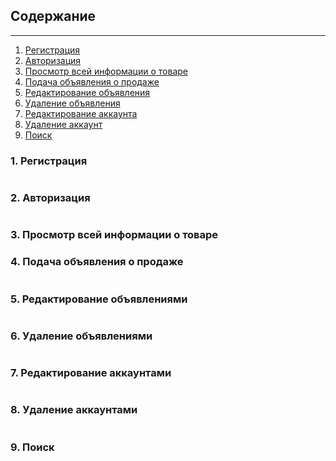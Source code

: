## Содержание
---
1. [Регистрация](#registration) <br/>
2. [Авторизация](#entranceInAccount) <br/>
3. [Просмотр всей информации о товаре](#seeMore) <br/>
4. [Подача объявления о продаже](#addAdvert) <br/>
5. [Редактирование объявления](#editAdvert) <br/>
6. [Удаление объявления](#deleteAdvert) <br/>
7. [Редактирование аккаунта](#editAccount) <br/>
8. [Удаление аккаунт](#deleteAccount) <br/>
9. [Поиск](#search) <br/>

<a name="registration"> </a>
### 1. Регистрация
![]()

<a name="entranceInAccount"> </a>
### 2. Авторизация
![]()

<a name="seeMore"> </a>
### 3. Просмотр всей информации о товаре

<a name="addAdvert"> </a>
### 4. Подача объявления о продаже
![]()

<a name="editAdvert"> </a>
### 5. Редактирование объявлениями
![]()

<a name="deleteAdvert"> </a>
### 6. Удаление объявлениями
![]()

<a name="editAccount"> </a>
### 7. Редактирование аккаунтами
![]()

<a name="deleteAccount"> </a>
### 8. Удаление аккаунтами
![]()

<a name="search"> </a>
### 9. Поиск
![]()

